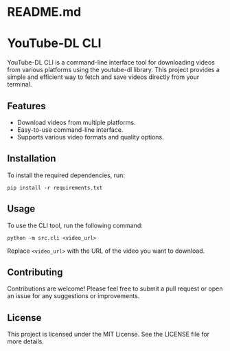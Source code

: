 # README.md

# YouTube-DL CLI

YouTube-DL CLI is a command-line interface tool for downloading videos from various platforms using the youtube-dl library. This project provides a simple and efficient way to fetch and save videos directly from your terminal.

## Features

- Download videos from multiple platforms.
- Easy-to-use command-line interface.
- Supports various video formats and quality options.

## Installation

To install the required dependencies, run:

```
pip install -r requirements.txt
```

## Usage

To use the CLI tool, run the following command:

```
python -m src.cli <video_url>
```

Replace `<video_url>` with the URL of the video you want to download.

## Contributing

Contributions are welcome! Please feel free to submit a pull request or open an issue for any suggestions or improvements.

## License

This project is licensed under the MIT License. See the LICENSE file for more details.